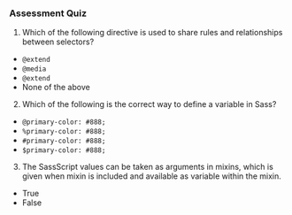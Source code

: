 
### Assessment Quiz

1. Which of the following directive is used to share rules and relationships between selectors?

- `@extend` 
- `@media`
- `@extend`
- None of the above

2. Which of the following is the correct way to define a variable in Sass?

- `@primary-color: #888;`
- `%primary-color: #888;`
- `#primary-color: #888;`
- `$primary-color: #888;` 

3. The SassScript values can be taken as arguments in mixins, which is given when mixin is included and available as variable within the mixin.

- True 
- False
